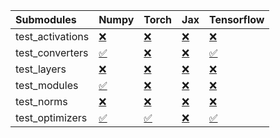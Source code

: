 | Submodules       | Numpy                                                                                                                           | Torch                                                                                                                           | Jax                                                                                                                             | Tensorflow                                                                                                                      |
|:-----------------|:--------------------------------------------------------------------------------------------------------------------------------|:--------------------------------------------------------------------------------------------------------------------------------|:--------------------------------------------------------------------------------------------------------------------------------|:--------------------------------------------------------------------------------------------------------------------------------|
| test_activations | <a href="https://github.com/unifyai/ivy/runs/7937793917?check_suite_focus=true" rel="noopener noreferrer" target="_blank">❌</a> | <a href="https://github.com/unifyai/ivy/runs/7937794254?check_suite_focus=true" rel="noopener noreferrer" target="_blank">❌</a> | <a href="https://github.com/unifyai/ivy/runs/7937794548?check_suite_focus=true" rel="noopener noreferrer" target="_blank">❌</a> | <a href="https://github.com/unifyai/ivy/runs/7937794740?check_suite_focus=true" rel="noopener noreferrer" target="_blank">❌</a> |
| test_converters  | <a href="https://github.com/unifyai/ivy/runs/7937793969?check_suite_focus=true" rel="noopener noreferrer" target="_blank">✅</a> | <a href="https://github.com/unifyai/ivy/runs/7937794317?check_suite_focus=true" rel="noopener noreferrer" target="_blank">❌</a> | <a href="https://github.com/unifyai/ivy/runs/7937794585?check_suite_focus=true" rel="noopener noreferrer" target="_blank">❌</a> | <a href="https://github.com/unifyai/ivy/runs/7937794780?check_suite_focus=true" rel="noopener noreferrer" target="_blank">✅</a> |
| test_layers      | <a href="https://github.com/unifyai/ivy/runs/7937794037?check_suite_focus=true" rel="noopener noreferrer" target="_blank">❌</a> | <a href="https://github.com/unifyai/ivy/runs/7937794360?check_suite_focus=true" rel="noopener noreferrer" target="_blank">❌</a> | <a href="https://github.com/unifyai/ivy/runs/7937794614?check_suite_focus=true" rel="noopener noreferrer" target="_blank">❌</a> | <a href="https://github.com/unifyai/ivy/runs/7937794815?check_suite_focus=true" rel="noopener noreferrer" target="_blank">❌</a> |
| test_modules     | <a href="https://github.com/unifyai/ivy/runs/7937794093?check_suite_focus=true" rel="noopener noreferrer" target="_blank">✅</a> | <a href="https://github.com/unifyai/ivy/runs/7937794418?check_suite_focus=true" rel="noopener noreferrer" target="_blank">❌</a> | <a href="https://github.com/unifyai/ivy/runs/7937794639?check_suite_focus=true" rel="noopener noreferrer" target="_blank">❌</a> | <a href="https://github.com/unifyai/ivy/runs/7937794855?check_suite_focus=true" rel="noopener noreferrer" target="_blank">❌</a> |
| test_norms       | <a href="https://github.com/unifyai/ivy/runs/7937794145?check_suite_focus=true" rel="noopener noreferrer" target="_blank">❌</a> | <a href="https://github.com/unifyai/ivy/runs/7937794467?check_suite_focus=true" rel="noopener noreferrer" target="_blank">❌</a> | <a href="https://github.com/unifyai/ivy/runs/7937794667?check_suite_focus=true" rel="noopener noreferrer" target="_blank">❌</a> | <a href="https://github.com/unifyai/ivy/runs/7937794892?check_suite_focus=true" rel="noopener noreferrer" target="_blank">❌</a> |
| test_optimizers  | <a href="https://github.com/unifyai/ivy/runs/7937794207?check_suite_focus=true" rel="noopener noreferrer" target="_blank">✅</a> | <a href="https://github.com/unifyai/ivy/runs/7937794515?check_suite_focus=true" rel="noopener noreferrer" target="_blank">✅</a> | <a href="https://github.com/unifyai/ivy/runs/7937794711?check_suite_focus=true" rel="noopener noreferrer" target="_blank">❌</a> | <a href="https://github.com/unifyai/ivy/runs/7937794922?check_suite_focus=true" rel="noopener noreferrer" target="_blank">✅</a> |